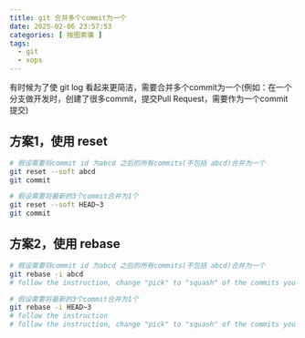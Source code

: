```yaml
---
title: git 合并多个commit为一个
date: 2025-02-06 23:57:53
categories: [ 按图索骥 ]
tags:
  - git
  - xops
---
```


有时候为了使 git log 看起来更简洁，需要合并多个commit为一个(例如：在一个分支做开发时，创建了很多commit，提交Pull Request，需要作为一个commit 提交)
<!-- more -->

## 方案1，使用 reset

```bash
# 假设需要将commit id 为abcd 之后的所有commits(不包括 abcd)合并为一个
git reset --soft abcd
git commit

# 假设需要将最新的3个commit合并为1个
git reset --soft HEAD~3
git commit
```

## 方案2，使用 rebase

```bash
# 假设需要将commit id 为abcd 之后的所有commits(不包括 abcd)合并为一个
git rebase -i abcd
# follow the instruction, change "pick" to "squash" of the commits you don't want to keep

# 假设需要将最新的3个commit合并为1个
git rebase -i HEAD~3
# follow the instruction
# follow the instruction, change "pick" to "squash" of the commits you don't want to keep
```
